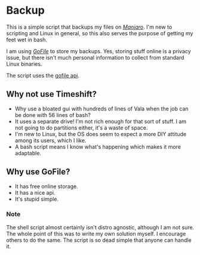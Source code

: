 # Backup

This is a simple script that backups my files on [_Manjaro_](manjaro.org).
I'm new to scripting and Linux in general, so this also serves the purpose of getting my feet wet in bash.

I am using [_GoFile_](gofile.io) to store my backups. Yes, storing stuff online is a privacy issue, but there isn't much personal information to collect from standard Linux binaries.

The script uses the [gofile api](gofile.io/api).

## Why not use Timeshift?
+ Why use a bloated gui with hundreds of lines of Vala when the job can be done with 56 lines of bash?
+ It uses a separate drive! I'm not rich enough for that sort of stuff. I am not going to do partitions either, it's a waste of space.
+ I'm new to Linux, but the OS does seem to expect a more DIY attitude among its users, which I like.
+ A bash script means I know what's happening which makes it more adaptable.

## Why use GoFile?
+ It has free online storage.
+ It has a nice api.
+ It's stupid simple.

### Note

The shell script almost certainly isn't distro agnostic, although I am not sure. The whole point of this was to write my own solution myself. I encourage others to do the same. The script is so dead simple that anyone can handle it.
